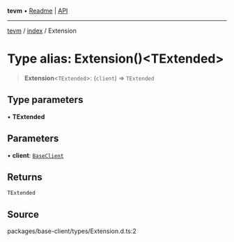 **tevm** • [Readme](../../README.md) \| [API](../../modules.md)

***

[tevm](../../README.md) / [index](../README.md) / Extension

# Type alias: Extension()\<TExtended\>

> **Extension**\<`TExtended`\>: (`client`) => `TExtended`

## Type parameters

• **TExtended**

## Parameters

• **client**: [`BaseClient`](BaseClient.md)

## Returns

`TExtended`

## Source

packages/base-client/types/Extension.d.ts:2
